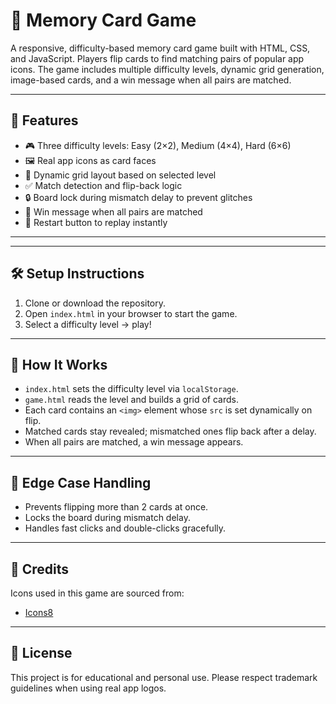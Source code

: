 # 🧠 Memory Card Game

A responsive, difficulty-based memory card game built with HTML, CSS, and JavaScript. Players flip cards to find matching pairs of popular app icons. The game includes multiple difficulty levels, dynamic grid generation, image-based cards, and a win message when all pairs are matched.

---

## 🚀 Features

- 🎮 Three difficulty levels: Easy (2×2), Medium (4×4), Hard (6×6)
- 🖼️ Real app icons as card faces
- 🔄 Dynamic grid layout based on selected level
- ✅ Match detection and flip-back logic
- 🔒 Board lock during mismatch delay to prevent glitches
- 🎉 Win message when all pairs are matched
- 🔁 Restart button to replay instantly

---


---

## 🛠 Setup Instructions

1. Clone or download the repository.
2. Open `index.html` in your browser to start the game.
3. Select a difficulty level -> play!

---

## 🧩 How It Works

- `index.html` sets the difficulty level via `localStorage`.
- `game.html` reads the level and builds a grid of cards.
- Each card contains an `<img>` element whose `src` is set dynamically on flip.
- Matched cards stay revealed; mismatched ones flip back after a delay.
- When all pairs are matched, a win message appears.

---

## 🧪 Edge Case Handling

- Prevents flipping more than 2 cards at once.
- Locks the board during mismatch delay.
- Handles fast clicks and double-clicks gracefully.

---

## 📸 Credits

Icons used in this game are sourced from:
- [Icons8](https://icons8.com/)

---

## 📄 License

This project is for educational and personal use. Please respect trademark guidelines when using real app logos.

